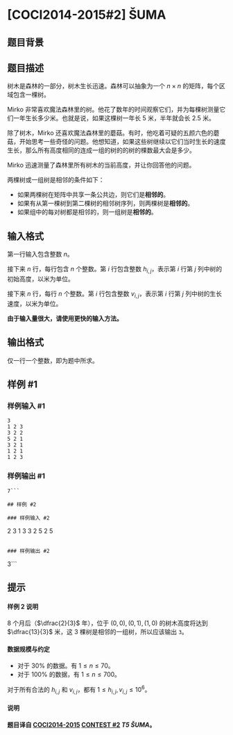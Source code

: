 # [COCI2014-2015#2] ŠUMA

## 题目背景



## 题目描述

树木是森林的一部分，树木生长迅速。森林可以抽象为一个 $n\times n$ 的矩阵，每个区域包含一棵树。

Mirko 非常喜欢魔法森林里的树。他花了数年的时间观察它们，并为每棵树测量它们一年生长多少米。也就是说，如果这棵树一年长 $5$ 米，半年就会长 $2.5$ 米。

除了树木，Mirko 还喜欢魔法森林里的蘑菇。有时，他吃着可疑的五颜六色的蘑菇，开始思考一些奇怪的问题。他想知道，如果这些树继续以它们当时生长的速度生长，那么所有高度相同的连成一组的树的的树的棵数最大会是多少。

Mirko 迅速测量了森林里所有树木的当前高度，并让你回答他的问题。

两棵树或一组树是相邻的条件如下：

- 如果两棵树在矩阵中共享一条公共边，则它们是**相邻的**。
- 如果有从第一棵树到第二棵树的相邻树序列，则两棵树是**相邻的**。
- 如果组中的每对树都是相邻的，则一组树是**相邻的**。

## 输入格式

第一行输入包含整数 $n$。

接下来 $n$ 行，每行包含 $n$ 个整数。第 $i$ 行包含整数 $h_{i,j}$，表示第 $i$ 行第 $j$ 列中树的初始高度，以米为单位。

接下来 $n$ 行，每行 $n$ 个整数。第 $i$ 行包含整数 $v_{i,j}$，表示第 $i$ 行第 $j$ 列中树的生长速度，以米为单位。

**由于输入量很大，请使用更快的输入方法。**

## 输出格式

仅一行一个整数，即为题中所求。

## 样例 #1

### 样例输入 #1
```
3
1 2 3
3 2 2
5 2 1
3 2 1
1 2 1
1 2 3
```

### 样例输出 #1

```
7```

## 样例 #2

### 样例输入 #2
```
2
3 1
3 3
2 5
2 5
```

### 样例输出 #2

```
3```

## 提示

#### 样例 2 说明

$8$ 个月后（$\dfrac{2}{3}$ 年），位于 $(0,0),(0,1),(1,0)$ 的树木高度将达到 $\dfrac{13}{3}$ 米，这 $3$ 棵树是相邻的一组树，所以应该输出 `3`。

#### 数据规模与约定

- 对于 $30\%$ 的数据。有 $1\le n\le 70$。
- 对于 $100\%$ 的数据，有 $1\le n\le 700$。

对于所有合法的 $h_{i,j}$ 和 $v_{i,j}$，都有 $1\le h_{i,j},v_{i,j}\le 10^6$。

#### 说明

**题目译自 [COCI2014-2015](https://hsin.hr/coci/archive/2014_2015/) [CONTEST #2](https://hsin.hr/coci/archive/2014_2015/contest2_tasks.pdf) _T5 ŠUMA_。**
